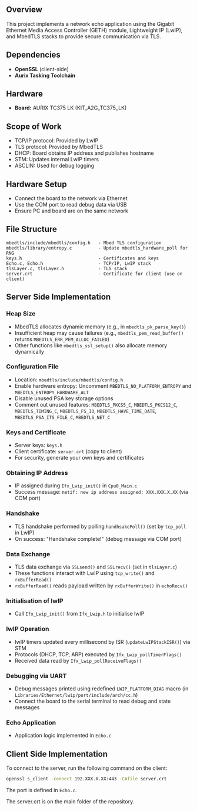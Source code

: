 ## Overview

This project implements a network echo application using the Gigabit Ethernet Media Access Controller (GETH) module, Lightweight IP (LwIP), and MbedTLS stacks to provide secure communication via TLS.

## Dependencies

- **OpenSSL** (client-side)
- **Aurix Tasking Toolchain**

## Hardware

- **Board:** AURIX TC375 LK (KIT_A2G_TC375_LK)

## Scope of Work

- TCP/IP protocol: Provided by LwIP
- TLS protocol: Provided by MbedTLS
- DHCP: Board obtains IP address and publishes hostname
- STM: Updates internal LwIP timers
- ASCLIN: Used for debug logging

## Hardware Setup

- Connect the board to the network via Ethernet
- Use the COM port to read debug data via USB
- Ensure PC and board are on the same network

## File Structure

```
mbedtls/include/mbedtls/config.h   - Mbed TLS configuration
mbedtls/library/entropy.c          - Update mbedtls_hardware_poll for RNG
keys.h                             - Certificates and keys
Echo.c, Echo.h                     - TCP/IP, LwIP stack
tlsLayer.c, tlsLayer.h             - TLS stack
server.crt                         - Certificate for client (use on client)
```

## Server Side Implementation

### Heap Size

- MbedTLS allocates dynamic memory (e.g., in `mbedtls_pk_parse_key()`)
- Insufficient heap may cause failures (e.g., `mbedtls_pem_read_buffer()` returns `MBEDTLS_ERR_PEM_ALLOC_FAILED`)
- Other functions like `mbedtls_ssl_setup()` also allocate memory dynamically

### Configuration File

- Location: `mbedtls/include/mbedtls/config.h`
- Enable hardware entropy: Uncomment `MBEDTLS_NO_PLATFORM_ENTROPY` and `MBEDTLS_ENTROPY_HARDWARE_ALT`
- Disable unused PSA key storage options
- Comment out unused features: `MBEDTLS_PKCS5_C`, `MBEDTLS_PKCS12_C`, `MBEDTLS_TIMING_C`, `MBEDTLS_FS_IO`, `MBEDTLS_HAVE_TIME_DATE`, `MBEDTLS_PSA_ITS_FILE_C`, `MBEDTLS_NET_C`

### Keys and Certificate

- Server keys: `keys.h`
- Client certificate: `server.crt` (copy to client)
- For security, generate your own keys and certificates

### Obtaining IP Address

- IP assigned during `Ifx_Lwip_init()` in `Cpu0_Main.c`
- Success message: `netif: new ip address assigned: XXX.XXX.X.XX` (via COM port)

### Handshake

- TLS handshake performed by polling `handhsakePoll()` (set by `tcp_poll` in LwIP)
- On success: "Handshake complete!" (debug message via COM port)

### Data Exchange

- TLS data exchange via `SSLsend()` and `SSLrecv()` (set in `tlsLayer.c`)
- These functions interact with LwIP using `tcp_write()` and `rxBufferRead()`
- `rxBufferRead()` reads payload written by `rxBufferWrite()` in `echoRecv()`

### Initialisation of lwIP

- Call `Ifx_Lwip_init()` from `Ifx_Lwip.h` to initialise lwIP

### lwIP Operation

- lwIP timers updated every millisecond by ISR (`updateLwIPStackISR()`) via STM
- Protocols (DHCP, TCP, ARP) executed by `Ifx_Lwip_pollTimerFlags()`
- Received data read by `Ifx_Lwip_pollReceiveFlags()`

### Debugging via UART

- Debug messages printed using redefined `LWIP_PLATFORM_DIAG` macro (in `Libraries/Ethernet/lwip/port/include/arch/cc.h`)
- Connect the board to the serial terminal to read debug and state messages

### Echo Application

- Application logic implemented in `Echo.c`

## Client Side Implementation

To connect to the server, run the following command on the client:

```sh
openssl s_client -connect 192.XXX.X.XX:443 -CAfile server.crt
```
The port is defined in `Echo.c`.

The server.crt is on the main folder of the repository.